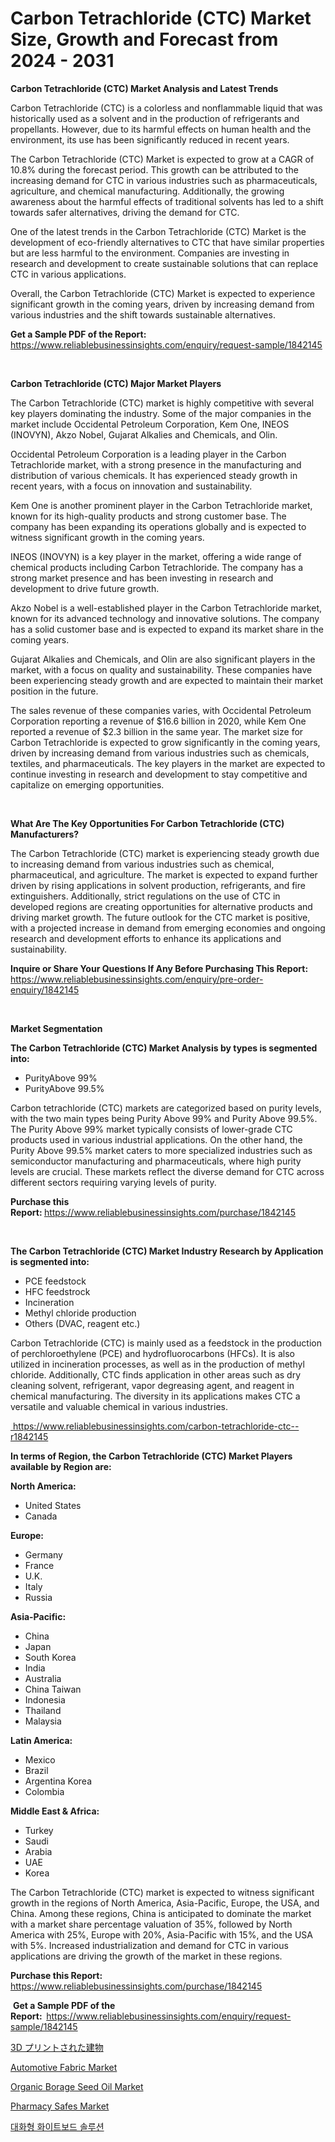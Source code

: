<p><h1>Carbon Tetrachloride (CTC) Market Size, Growth and Forecast from 2024 - 2031</h1></p><p><strong>Carbon Tetrachloride (CTC) Market Analysis and Latest Trends</strong></p>
<p><p>Carbon Tetrachloride (CTC) is a colorless and nonflammable liquid that was historically used as a solvent and in the production of refrigerants and propellants. However, due to its harmful effects on human health and the environment, its use has been significantly reduced in recent years.</p><p>The Carbon Tetrachloride (CTC) Market is expected to grow at a CAGR of 10.8% during the forecast period. This growth can be attributed to the increasing demand for CTC in various industries such as pharmaceuticals, agriculture, and chemical manufacturing. Additionally, the growing awareness about the harmful effects of traditional solvents has led to a shift towards safer alternatives, driving the demand for CTC.</p><p>One of the latest trends in the Carbon Tetrachloride (CTC) Market is the development of eco-friendly alternatives to CTC that have similar properties but are less harmful to the environment. Companies are investing in research and development to create sustainable solutions that can replace CTC in various applications.</p><p>Overall, the Carbon Tetrachloride (CTC) Market is expected to experience significant growth in the coming years, driven by increasing demand from various industries and the shift towards sustainable alternatives.</p></p>
<p><strong>Get a Sample PDF of the Report:&nbsp;</strong> <a href="https://www.reliablebusinessinsights.com/enquiry/request-sample/1842145">https://www.reliablebusinessinsights.com/enquiry/request-sample/1842145</a></p>
<p>&nbsp;</p>
<p><strong>Carbon Tetrachloride (CTC) Major Market Players</strong></p>
<p><p>The Carbon Tetrachloride (CTC) market is highly competitive with several key players dominating the industry. Some of the major companies in the market include Occidental Petroleum Corporation, Kem One, INEOS (INOVYN), Akzo Nobel, Gujarat Alkalies and Chemicals, and Olin.</p><p>Occidental Petroleum Corporation is a leading player in the Carbon Tetrachloride market, with a strong presence in the manufacturing and distribution of various chemicals. It has experienced steady growth in recent years, with a focus on innovation and sustainability.</p><p>Kem One is another prominent player in the Carbon Tetrachloride market, known for its high-quality products and strong customer base. The company has been expanding its operations globally and is expected to witness significant growth in the coming years.</p><p>INEOS (INOVYN) is a key player in the market, offering a wide range of chemical products including Carbon Tetrachloride. The company has a strong market presence and has been investing in research and development to drive future growth.</p><p>Akzo Nobel is a well-established player in the Carbon Tetrachloride market, known for its advanced technology and innovative solutions. The company has a solid customer base and is expected to expand its market share in the coming years.</p><p>Gujarat Alkalies and Chemicals, and Olin are also significant players in the market, with a focus on quality and sustainability. These companies have been experiencing steady growth and are expected to maintain their market position in the future.</p><p>The sales revenue of these companies varies, with Occidental Petroleum Corporation reporting a revenue of $16.6 billion in 2020, while Kem One reported a revenue of $2.3 billion in the same year. The market size for Carbon Tetrachloride is expected to grow significantly in the coming years, driven by increasing demand from various industries such as chemicals, textiles, and pharmaceuticals. The key players in the market are expected to continue investing in research and development to stay competitive and capitalize on emerging opportunities.</p></p>
<p>&nbsp;</p>
<p><strong>What Are The Key Opportunities For Carbon Tetrachloride (CTC) Manufacturers?</strong></p>
<p><p>The Carbon Tetrachloride (CTC) market is experiencing steady growth due to increasing demand from various industries such as chemical, pharmaceutical, and agriculture. The market is expected to expand further driven by rising applications in solvent production, refrigerants, and fire extinguishers. Additionally, strict regulations on the use of CTC in developed regions are creating opportunities for alternative products and driving market growth. The future outlook for the CTC market is positive, with a projected increase in demand from emerging economies and ongoing research and development efforts to enhance its applications and sustainability.</p></p>
<p><strong>Inquire or Share Your Questions If Any Before Purchasing This Report:</strong> <a href="https://www.reliablebusinessinsights.com/enquiry/pre-order-enquiry/1842145">https://www.reliablebusinessinsights.com/enquiry/pre-order-enquiry/1842145</a></p>
<p>&nbsp;</p>
<p><strong>Market Segmentation</strong></p>
<p><strong>The Carbon Tetrachloride (CTC) Market Analysis by types is segmented into:</strong></p>
<p><ul><li>PurityAbove 99%</li><li>PurityAbove 99.5%</li></ul></p>
<p><p>Carbon tetrachloride (CTC) markets are categorized based on purity levels, with the two main types being Purity Above 99% and Purity Above 99.5%. The Purity Above 99% market typically consists of lower-grade CTC products used in various industrial applications. On the other hand, the Purity Above 99.5% market caters to more specialized industries such as semiconductor manufacturing and pharmaceuticals, where high purity levels are crucial. These markets reflect the diverse demand for CTC across different sectors requiring varying levels of purity.</p></p>
<p><strong>Purchase this Report:&nbsp;</strong><a href="https://www.reliablebusinessinsights.com/purchase/1842145">https://www.reliablebusinessinsights.com/purchase/1842145</a></p>
<p>&nbsp;</p>
<p><strong>The Carbon Tetrachloride (CTC) Market Industry Research by Application is segmented into:</strong></p>
<p><ul><li>PCE feedstock</li><li>HFC feedstrock</li><li>Incineration</li><li>Methyl chloride production</li><li>Others (DVAC, reagent etc.)</li></ul></p>
<p><p>Carbon Tetrachloride (CTC) is mainly used as a feedstock in the production of perchloroethylene (PCE) and hydrofluorocarbons (HFCs). It is also utilized in incineration processes, as well as in the production of methyl chloride. Additionally, CTC finds application in other areas such as dry cleaning solvent, refrigerant, vapor degreasing agent, and reagent in chemical manufacturing. The diversity in its applications makes CTC a versatile and valuable chemical in various industries.</p></p>
<p><a href="https://www.reliablebusinessinsights.com/carbon-tetrachloride-ctc--r1842145">&nbsp;https://www.reliablebusinessinsights.com/carbon-tetrachloride-ctc--r1842145</a></p>
<p><strong>In terms of Region, the Carbon Tetrachloride (CTC) Market Players available by Region are:</strong></p>
<p>
    <p> <strong> North America: </strong>
        <ul>
            <li>United States</li>
            <li>Canada</li>
        </ul>
        </p> 
    <p> <strong> Europe: </strong>
        <ul>
            <li>Germany</li>
            <li>France</li>
            <li>U.K.</li>
            <li>Italy</li>
            <li>Russia</li>
        </ul>
        </p> 
    <p> <strong> Asia-Pacific: </strong>
        <ul>
            <li>China</li>
            <li>Japan</li>
            <li>South Korea</li>
            <li>India</li>
            <li>Australia</li>
            <li>China Taiwan</li>
            <li>Indonesia</li>
            <li>Thailand</li>
            <li>Malaysia</li>
        </ul>
        </p> 
    <p> <strong> Latin America: </strong>
        <ul>
            <li>Mexico</li>
            <li>Brazil</li>
            <li>Argentina Korea</li>
            <li>Colombia</li>
        </ul>
        </p> 
    <p> <strong> Middle East & Africa: </strong>
        <ul>
            <li>Turkey</li>
            <li>Saudi</li>
            <li>Arabia</li>
            <li>UAE</li>
            <li>Korea</li>
        </ul>
    </p>
    </p>
<p><p>The Carbon Tetrachloride (CTC) market is expected to witness significant growth in the regions of North America, Asia-Pacific, Europe, the USA, and China. Among these regions, China is anticipated to dominate the market with a market share percentage valuation of 35%, followed by North America with 25%, Europe with 20%, Asia-Pacific with 15%, and the USA with 5%. Increased industrialization and demand for CTC in various applications are driving the growth of the market in these regions.</p></p>
<p><strong>Purchase this Report: </strong><a href="https://www.reliablebusinessinsights.com/purchase/1842145">https://www.reliablebusinessinsights.com/purchase/1842145</a></p>
<p>&nbsp;<strong>Get a Sample PDF of the Report:&nbsp;&nbsp;</strong><a href="https://www.reliablebusinessinsights.com/enquiry/request-sample/1842145">https://www.reliablebusinessinsights.com/enquiry/request-sample/1842145</a></p>
<p><strong></strong></p>
<p><p><a href="https://medium.com/@rebekaanderson14/3d%E3%83%97%E3%83%AA%E3%83%B3%E3%83%88%E3%81%95%E3%82%8C%E3%81%9F%E5%BB%BA%E7%AF%89%E5%B8%82%E5%A0%B4%E8%A6%8F%E6%A8%A1-%E5%B8%82%E5%A0%B4%E5%8B%95%E5%90%91%E3%81%A8%E5%B8%82%E5%A0%B4%E4%BA%88%E6%B8%AC-2024%E5%B9%B4%E3%81%8B%E3%82%892031%E5%B9%B4%E3%81%BE%E3%81%A7-fa7348e5f631">3D プリントされた建物</a></p><p><a href="https://www.linkedin.com/pulse/in-depth-analysis-global-automotive-fabric-market-scope-its-mzusc?trackingId=aYbV2ciDh%2Bi4TGNUj9FzXQ%3D%3D">Automotive Fabric Market</a></p><p><a href="https://github.com/vregtldg37/Market-Research-Report-List-1/blob/main/organic-borage-seed-oil-market.md">Organic Borage Seed Oil Market</a></p><p><a href="https://github.com/syaifulanwaramsyori/Market-Research-Report-List-1/blob/main/pharmacy-safes-market.md">Pharmacy Safes Market</a></p><p><a href="https://github.com/CliftonFisher9067/Market-Research-Report-List-2/blob/main/5532699101524.md">대화형 화이트보드 솔루션</a></p></p>